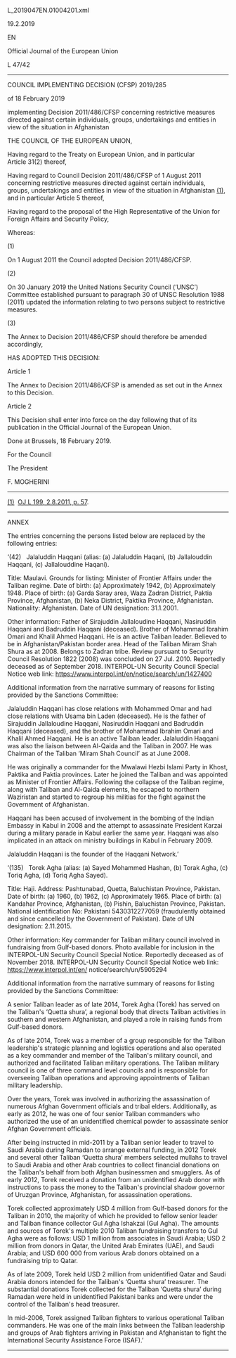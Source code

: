   L\_2019047EN.01004201.xml

  

19.2.2019   

EN

Official Journal of the European Union

L 47/42

* * *

COUNCIL IMPLEMENTING DECISION (CFSP) 2019/285

of 18 February 2019

implementing Decision 2011/486/CFSP concerning restrictive measures directed against certain individuals, groups, undertakings and entities in view of the situation in Afghanistan

THE COUNCIL OF THE EUROPEAN UNION,

Having regard to the Treaty on European Union, and in particular Article 31(2) thereof,

Having regard to Council Decision 2011/486/CFSP of 1 August 2011 concerning restrictive measures directed against certain individuals, groups, undertakings and entities in view of the situation in Afghanistan [(1)](#ntr1-L_2019047EN.01004201-E0001), and in particular Article 5 thereof,

Having regard to the proposal of the High Representative of the Union for Foreign Affairs and Security Policy,

Whereas:

  

(1)

On 1 August 2011 the Council adopted Decision 2011/486/CFSP.

  

(2)

On 30 January 2019 the United Nations Security Council (‘UNSC’) Committee established pursuant to paragraph 30 of UNSC Resolution 1988 (2011) updated the information relating to two persons subject to restrictive measures.

  

(3)

The Annex to Decision 2011/486/CFSP should therefore be amended accordingly,

HAS ADOPTED THIS DECISION:

Article 1

The Annex to Decision 2011/486/CFSP is amended as set out in the Annex to this Decision.

Article 2

This Decision shall enter into force on the day following that of its publication in the Official Journal of the European Union.

Done at Brussels, 18 February 2019.

For the Council

The President

F. MOGHERINI

* * *

[(1)](#ntc1-L_2019047EN.01004201-E0001)  [OJ L 199, 2.8.2011, p. 57](./../../../../legal-content/EN/AUTO/?uri=OJ:L:2011:199:TOC).

* * *

ANNEX

The entries concerning the persons listed below are replaced by the following entries:

‘(42)   Jalaluddin Haqqani (alias: (a) Jalaluddin Haqani, (b) Jallalouddin Haqqani, (c) Jallalouddine Haqani).

Title: Maulavi. Grounds for listing: Minister of Frontier Affairs under the Taliban regime. Date of birth: (a) Approximately 1942, (b) Approximately 1948. Place of birth: (a) Garda Saray area, Waza Zadran District, Paktia Province, Afghanistan, (b) Neka District, Paktika Province, Afghanistan. Nationality: Afghanistan. Date of UN designation: 31.1.2001.

Other information: Father of Sirajuddin Jallaloudine Haqqani, Nasiruddin Haqqani and Badruddin Haqqani (deceased). Brother of Mohammad Ibrahim Omari and Khalil Ahmed Haqqani. He is an active Taliban leader. Believed to be in Afghanistan/Pakistan border area. Head of the Taliban Miram Shah Shura as at 2008. Belongs to Zadran tribe. Review pursuant to Security Council Resolution 1822 (2008) was concluded on 27 Jul. 2010. Reportedly deceased as of September 2018. INTERPOL-UN Security Council Special Notice web link: https://www.interpol.int/en/notice/search/un/1427400

Additional information from the narrative summary of reasons for listing provided by the Sanctions Committee:

Jalaluddin Haqqani has close relations with Mohammed Omar and had close relations with Usama bin Laden (deceased). He is the father of Sirajuddin Jallaloudine Haqqani, Nasiruddin Haqqani and Badruddin Haqqani (deceased), and the brother of Mohammad Ibrahim Omari and Khalil Ahmed Haqqani. He is an active Taliban leader. Jalaluddin Haqqani was also the liaison between Al-Qaida and the Taliban in 2007. He was Chairman of the Taliban ‘Miram Shah Council’ as at June 2008.

He was originally a commander for the Mwalawi Hezbi Islami Party in Khost, Paktika and Paktia provinces. Later he joined the Taliban and was appointed as Minister of Frontier Affairs. Following the collapse of the Taliban regime, along with Taliban and Al-Qaida elements, he escaped to northern Waziristan and started to regroup his militias for the fight against the Government of Afghanistan.

Haqqani has been accused of involvement in the bombing of the Indian Embassy in Kabul in 2008 and the attempt to assassinate President Karzai during a military parade in Kabul earlier the same year. Haqqani was also implicated in an attack on ministry buildings in Kabul in February 2009.

Jalaluddin Haqqani is the founder of the Haqqani Network.’

‘(135)   Torek Agha (alias: (a) Sayed Mohammed Hashan, (b) Torak Agha, (c) Toriq Agha, (d) Toriq Agha Sayed).

Title: Haji. Address: Pashtunabad, Quetta, Baluchistan Province, Pakistan. Date of birth: (a) 1960, (b) 1962, (c) Approximately 1965. Place of birth: (a) Kandahar Province, Afghanistan, (b) Pishin, Baluchistan Province, Pakistan. National identification No: Pakistani 5430312277059 (fraudulently obtained and since cancelled by the Government of Pakistan). Date of UN designation: 2.11.2015.

Other information: Key commander for Taliban military council involved in fundraising from Gulf-based donors. Photo available for inclusion in the INTERPOL-UN Security Council Special Notice. Reportedly deceased as of November 2018. INTERPOL-UN Security Council Special Notice web link: https://www.interpol.int/en/ notice/search/un/5905294

Additional information from the narrative summary of reasons for listing provided by the Sanctions Committee:

A senior Taliban leader as of late 2014, Torek Agha (Torek) has served on the Taliban's ‘Quetta shura’, a regional body that directs Taliban activities in southern and western Afghanistan, and played a role in raising funds from Gulf-based donors.

As of late 2014, Torek was a member of a group responsible for the Taliban leadership's strategic planning and logistics operations and also operated as a key commander and member of the Taliban's military council, and authorized and facilitated Taliban military operations. The Taliban military council is one of three command level councils and is responsible for overseeing Taliban operations and approving appointments of Taliban military leadership.

Over the years, Torek was involved in authorizing the assassination of numerous Afghan Government officials and tribal elders. Additionally, as early as 2012, he was one of four senior Taliban commanders who authorized the use of an unidentified chemical powder to assassinate senior Afghan Government officials.

After being instructed in mid-2011 by a Taliban senior leader to travel to Saudi Arabia during Ramadan to arrange external funding, in 2012 Torek and several other Taliban ‘Quetta shura’ members selected mullahs to travel to Saudi Arabia and other Arab countries to collect financial donations on the Taliban's behalf from both Afghan businessmen and smugglers. As of early 2012, Torek received a donation from an unidentified Arab donor with instructions to pass the money to the Taliban's provincial shadow governor of Uruzgan Province, Afghanistan, for assassination operations.

Torek collected approximately USD 4 million from Gulf-based donors for the Taliban in 2010, the majority of which he provided to fellow senior leader and Taliban finance collector Gul Agha Ishakzai (Gul Agha). The amounts and sources of Torek's multiple 2010 Taliban fundraising transfers to Gul Agha were as follows: USD 1 million from associates in Saudi Arabia; USD 2 million from donors in Qatar, the United Arab Emirates (UAE), and Saudi Arabia; and USD 600 000 from various Arab donors obtained on a fundraising trip to Qatar.

As of late 2009, Torek held USD 2 million from unidentified Qatar and Saudi Arabia donors intended for the Taliban's ‘Quetta shura’ treasurer. The substantial donations Torek collected for the Taliban ‘Quetta shura’ during Ramadan were held in unidentified Pakistani banks and were under the control of the Taliban's head treasurer.

In mid-2006, Torek assigned Taliban fighters to various operational Taliban commanders. He was one of the main links between the Taliban leadership and groups of Arab fighters arriving in Pakistan and Afghanistan to fight the International Security Assistance Force (ISAF).’

* * *